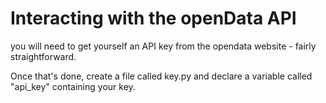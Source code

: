 # Interacting with the openData API

you will need to get yourself an API key from the opendata website - fairly straightforward.

Once that's done, create a file called key.py and declare a variable called
"api_key" containing your key.


